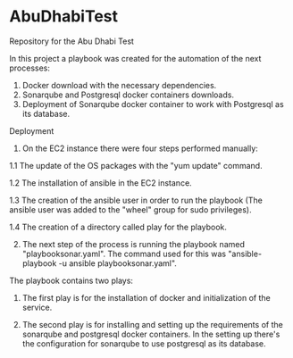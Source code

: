 # AbuDhabiTest
Repository for the Abu Dhabi Test 

In this project a playbook was created for the automation of the next processes: 

1. Docker download with the necessary dependencies.
2. Sonarqube and Postgresql docker containers downloads. 
3. Deployment of Sonarqube docker container to work with Postgresql as its database. 

Deployment

1. On the EC2 instance there were four steps performed manually:  

1.1 The update of the OS packages with the "yum update" command. 

1.2 The installation of ansible in the EC2 instance.

1.3 The creation of the ansible user in order to run the playbook (The ansible user was added to the "wheel" group for sudo privileges).

1.4 The creation of a directory called play for the playbook.

2. The next step of the process is running the playbook named "playbooksonar.yaml". The command used for this was "ansible-playbook -u ansible playbooksonar.yaml". 

The playbook contains two plays: 

1. The first play is for the installation of docker and initialization of the service.  

2. The second play is for installing and setting up the requirements of the sonarqube and postgresql docker containers. In the setting up there's the configuration for sonarqube to use postgresql as its database.


